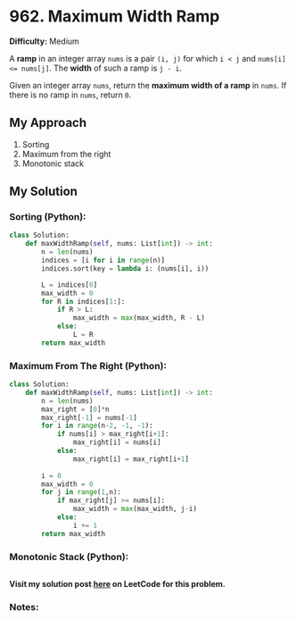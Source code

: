 # 962. Maximum Width Ramp

**Difficulty:** Medium

A **ramp** in an integer array `nums` is a pair `(i, j)` for which `i < j` and `nums[i] <= nums[j]`. The **width** of such a ramp is `j - i`.

Given an integer array `nums`, return the **maximum width of a ramp** in `nums`. If there is no ramp in `nums`, return `0`.


## My Approach
1. Sorting
2. Maximum from the right
3. Monotonic stack

## My Solution
### Sorting (Python):
```python
class Solution:
    def maxWidthRamp(self, nums: List[int]) -> int:
        n = len(nums)
        indices = [i for i in range(n)]
        indices.sort(key = lambda i: (nums[i], i))

        L = indices[0]
        max_width = 0
        for R in indices[1:]:
            if R > L:
                max_width = max(max_width, R - L)
            else:
                L = R
        return max_width
```

### Maximum From The Right (Python):
```python
class Solution:
    def maxWidthRamp(self, nums: List[int]) -> int:
        n = len(nums)
        max_right = [0]*n
        max_right[-1] = nums[-1]
        for i in range(n-2, -1, -1):
            if nums[i] > max_right[i+1]:
                max_right[i] = nums[i]
            else:
                max_right[i] = max_right[i+1]
        
        i = 0
        max_width = 0
        for j in range(1,n):
            if max_right[j] >= nums[i]:
                max_width = max(max_width, j-i)
            else:
                i += 1
        return max_width
```

### Monotonic Stack (Python):
```python

```

**Visit my solution post [here]() on LeetCode for this problem.**


### Notes:



